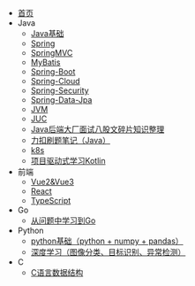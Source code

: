 * [首页](/)
* Java
  - [Java基础](Java-Basic-BrainMind/README.md)
  - [Spring ](SSM-Notes/Spring/README.md)
  - [SpringMVC](SSM-Notes/SpringMVC/README.md)
  - [MyBatis](SSM-Notes/MyBatis/README.md)
  - [Spring-Boot](Spring-Boot-Notes/README.md)
  - [Spring-Cloud](Spring-Cloud-Notes/README.md)
  - [Spring-Security](Spring-Security-Notes/README.md)
  - [Spring-Data-Jpa](Spring-Data-Jpa-Notes/README.md)
  - [JVM](JVM-Notes/README.md)
  - [JUC](JUC-Notes/README.md)
  - [Java后端大厂面试八股文碎片知识整理](Eight-Part-Notes/README.md)
  - [力扣刷题笔记（Java）](LeetCode-Notes/README.md)
  - [k8s](Kubernetes-Notes/README.md)
  - [项目驱动式学习Kotlin](Kotlin-Learn-In-Project/README.md)
* 前端
  - [Vue2&Vue3](Vue2%263-Notes/README.md)
  - [React](React-Notes/README.md)
  - [TypeScript](TypeScript-Notes/README.md)
* Go
  - [从问题中学习到Go](Golang-Learn-In-Problem/README.md)
* Python
  - [python基础（python + numpy + pandas）](https://github.com/zhiyu1998/Python-Basis-Notes/blob/master/README.md)
  - [深度学习（图像分类、目标识别、异常检测）](Deep-Learning-Notes/README.md)
* C
  * [C语言数据结构](DataStruct-BrainMind/README.md)